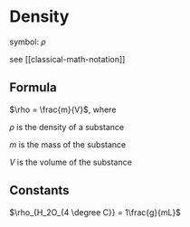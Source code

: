 # Density

symbol: $\rho$

see [[classical-math-notation]]

## Formula

$\rho = \frac{m}{V}$, where

$\rho$ is the density of a substance

$m$ is the mass of the substance

$V$ is the volume of the substance

## Constants

$\rho_{H_2O_{4 \degree C}} = 1\frac{g}{mL}$
